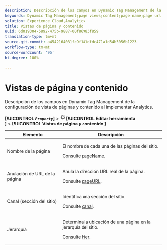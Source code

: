 ```yaml
---
description: Descripción de los campos en Dynamic Tag Management de la configuración de vista de páginas y contenido al implementar Analytics.
keywords: Dynamic Tag Management;page views;content;page name;page url override;channel;site section;hierarchy
solution: Experience Cloud,Analytics
title: Vistas de página y contenido
uuid: 6d019304-5892-475b-9887-00f86983f859
translation-type: tm+mt
source-git-commit: a4542164031fc9f181dfdc471a1d54b5056b1223
workflow-type: tm+mt
source-wordcount: '95'
ht-degree: 100%

---
```



# Vistas de página y contenido

Descripción de los campos en Dynamic Tag Management de la configuración de vista de páginas y contenido al implementar Analytics.

**[!UICONTROL *`Property`*]** > ![Icono de engranaje](assets/settings_gear.png)**[!UICONTROL  Editar herramienta ]** > **[!UICONTROL  Vistas de página y contenido ]**

<table id="table_654149A8A66B404BBF9BAF8EC67F5F8F">
 <thead>
  <tr>
   <th colname="col1" class="entry"> Elemento </th>
   <th colname="col2" class="entry"> Descripción </th>
  </tr>
 </thead>
 <tbody>
  <tr>
   <td colname="col1"> Nombre de la página </td>
   <td colname="col2"> <p>El nombre de cada una de las páginas del sitio. </p> <p>Consulte <a href="../../../vars/page-vars/pagename.md">pageName</a>. </p> </td>
  </tr>
  <tr>
   <td colname="col1"> Anulación de URL de la página </td>
   <td colname="col2"> <p> Anula la dirección URL real de la página. </p> <p>Consulte <a href="../../../vars/page-vars/pageurl.md">pageURL</a>. </p> </td>
  </tr>
  <tr>
   <td colname="col1"> Canal (sección del sitio) </td>
   <td colname="col2"> <p>Identifica una sección del sitio. </p> <p>Consulte <a href="../../../vars/page-vars/channel.md">canal</a>. </p> </td>
  </tr>
  <tr>
   <td colname="col1"> Jerarquía </td>
   <td colname="col2"> <p>Determina la ubicación de una página en la jerarquía del sitio. </p> <p>Consulte <a href="../../../vars/page-vars/hier.md">hier</a>. </p> </td>
  </tr>
 </tbody>
</table>
